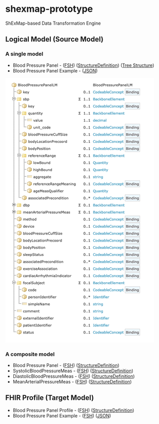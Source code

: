 # shexmap-prototype
ShExMap-based Data Transformation Engine


## Logical Model (Source Model)

### A single model

* Blood Pressure Panel - ([FSH](https://github.com/fhircat/shexmap-prototype/blob/main/input/fsh/logicals/bloodpressurepanel-lm-v1.1.fsh))  ([StructureDefinition](https://github.com/fhircat/shexmap-prototype/blob/main/fsh-generated/resources/StructureDefinition-BloodPressurePanelLM.json)) ([Tree Structure](https://simplifier.net/ddionfhir/bloodpressurepanellm))
* Blood Pressure Panel Example - ([JSON](https://github.com/fhircat/shexmap-prototype/blob/main/examples/logical-bloodpressurepanel-example.json))

![](https://github.com/fhircat/shexmap-prototype/blob/main/logical-model-diagram-v1.2.png)

### A composite model
* Blood Pressure Panel - ([FSH](https://github.com/fhircat/shexmap-prototype/blob/main/input/fsh/logicals/BloodPressurePanel.fsh))  ([StructureDefinition](https://github.com/fhircat/shexmap-prototype/blob/main/fsh-generated/resources/StructureDefinition-BloodPressurePanel.json))
* SystolicBloodPressureMeas - ([FSH](https://github.com/fhircat/shexmap-prototype/blob/main/input/fsh/logicals/SystolicBloodPressureMeas.fsh))  ([StructureDefinition](https://github.com/fhircat/shexmap-prototype/blob/main/fsh-generated/resources/StructureDefinition-SystolicBloodPressureMeas.json))
* DiastolicBloodPressureMeas - ([FSH](https://github.com/fhircat/shexmap-prototype/blob/main/input/fsh/logicals/DiastolicBloodPressureMeas.fsh))  ([StructureDefinition](https://github.com/fhircat/shexmap-prototype/blob/main/fsh-generated/resources/StructureDefinition-DiastolicBloodPressureMeas.json))
* MeanArterialPressureMeas - ([FSH](https://github.com/fhircat/shexmap-prototype/blob/main/input/fsh/logicals/MeanArterialPressureMeas.fsh))  ([StructureDefinition](https://github.com/fhircat/shexmap-prototype/blob/main/fsh-generated/resources/StructureDefinition-MeanArterialPressureMeas.json))


## FHIR Profile (Target Model)

* Blood Pressure Panel Profile - ([FSH](https://github.com/HL7/cimi-vital-signs/blob/master/input/fsh/BloodPressurePanel.fsh)) ([StructureDefinition](https://build.fhir.org/ig/HL7/cimi-vital-signs/branches/master/StructureDefinition-blood-pressure-panel.html))
* Blood Pressure Panel Example - ([FSH](https://github.com/fhircat/shexmap-prototype/blob/main/input/fsh/instances/BloodPressurePanel-example.fsh)) ([JSON](https://github.com/fhircat/shexmap-prototype/blob/main/fsh-generated/resources/Observation-BloodPressurePanel-example.json))
